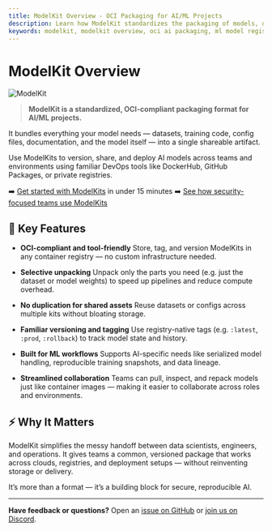 ```yaml
---
title: ModelKit Overview - OCI Packaging for AI/ML Projects
description: Learn how ModelKit standardizes the packaging of models, datasets, and code for AI/ML workflows. OCI-compliant, versioned, and easy to use across registries and tools.
keywords: modelkit, modelkit overview, oci ai packaging, ml model registry, share ai model, package machine learning model, reproducible ml model, versioned ai artifact, docker for ai models
---
```


# ModelKit Overview

![ModelKit](./ModelKit_chart.svg)

>**ModelKit is a standardized, OCI-compliant packaging format for AI/ML projects.**

It bundles everything your model needs — datasets, training code, config files, documentation, and the model itself — into a single shareable artifact.

Use ModelKits to version, share, and deploy AI models across teams and environments using familiar DevOps tools like DockerHub, GitHub Packages, or private registries.

➡️ [Get started with ModelKits](../../get-started.md) in under 15 minutes
➡️ [See how security-focused teams use ModelKits](../../use-cases.md)

## 🔑 Key Features

* **OCI-compliant and tool-friendly**
  Store, tag, and version ModelKits in any container registry — no custom infrastructure needed.

* **Selective unpacking**
  Unpack only the parts you need (e.g. just the dataset or model weights) to speed up pipelines and reduce compute overhead.

* **No duplication for shared assets**
  Reuse datasets or configs across multiple kits without bloating storage.

* **Familiar versioning and tagging**
  Use registry-native tags (e.g. `:latest`, `:prod`, `:rollback`) to track model state and history.

* **Built for ML workflows**
  Supports AI-specific needs like serialized model handling, reproducible training snapshots, and data lineage.

* **Streamlined collaboration**
  Teams can pull, inspect, and repack models just like container images — making it easier to collaborate across roles and environments.

## ⚡ Why It Matters

ModelKit simplifies the messy handoff between data scientists, engineers, and operations. It gives teams a common, versioned package that works across clouds, registries, and deployment setups — without reinventing storage or delivery.

It’s more than a format — it’s a building block for secure, reproducible AI.

---

**Have feedback or questions?**
Open an [issue on GitHub](https://github.com/kitops-ml/kitops/issues) or [join us on Discord](https://discord.gg/Tapeh8agYy).
